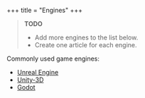 +++
title = "Engines"
+++

> **TODO**
> - Add more engines to the list below.
> - Create one article for each engine.

Commonly used game engines:

- [Unreal Engine](https://www.unrealengine.com/)
- [Unity-3D](https://unity.com/)
- [Godot](https://godotengine.org/)


